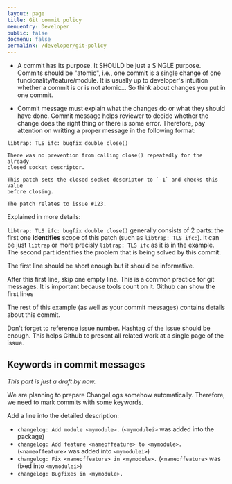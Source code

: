 ```yaml
---
layout: page
title: Git commit policy
menuentry: Developer
public: false
docmenu: false
permalink: /developer/git-policy
---
```


* A commit has its purpose. It SHOULD be just a SINGLE purpose. Commits should be "atomic", i.e., one commit is a single change of one funcionality/feature/module. It is usually up to developer's intuition whether a commit is or is not atomic... So think about changes you put in one commit.

* Commit message must explain what the changes do or what they should have done.  Commit message helps reviewer to decide whether the change does the right thing or there is some error. Therefore, pay attention on writting a proper message in the following format:

```
libtrap: TLS ifc: bugfix double close()

There was no prevention from calling close() repeatedly for the already
closed socket descriptor.

This patch sets the closed socket descriptor to `-1` and checks this value
before closing.

The patch relates to issue #123.
```

Explained in more details:

`libtrap: TLS ifc: bugfix double close()` generally consists of 2 parts:
the first one **identifies** scope of this patch (such as `libtrap: TLS ifc:`).
It can be just `libtrap` or more precisly `libtrap: TLS ifc` as it is in the
example. The second part identifies the problem that is being solved by this
commit.

The first line should be short enough but it should be informative.

After this first line, skip one empty line. This is a common practice for git messages.
It is important because tools count on it. Github can show the first lines

The rest of this example (as well as your commit messages) contains details about this
commit.

Don't forget to reference issue number. Hashtag of the issue should be enough.
This helps Github to present all related work at a single page of the issue.

## Keywords in commit messages

*This part is just a draft by now.*

We are planning to prepare ChangeLogs somehow automatically. Therefore, we
need to mark commits with some keywords.

Add a line into the detailed description:

* `changelog: Add module <mymodule>.` (`<mymodulei>` was added into the package)
* `changelog: Add feature <nameoffeature> to <mymodule>.` (`<nameoffeature>` was added into `<mymodulei>`)
* `changelog: Fix <nameoffeature> in <mymodule>.` (`<nameoffeature>` was fixed into `<mymodulei>`)
* `changelog: Bugfixes in <mymodule>.`


